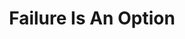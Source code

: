 ---
title: "Failure Is An Option"
description: 'Penuh dengan kegagalan. Jon Benjamin fokus bercerita list dari semua kegagalan yang pernah dia alami mulai dari dia kecil hingga jadi komedian ternama. Mulai dari gagal mencegah perampokan, gagal bikin live show karena micnya mati, gagal menjadi normal. Buku ini adalah pure Anti Self-Help book dan penuh moment yang bikin saya menepok jidat sendiri, murmuring "Dudeee!".'
cover: "images/reading/failure-is-an-option.jpeg"
publishDate: 2019-01-01
authors: "H Job Benjamin"
---